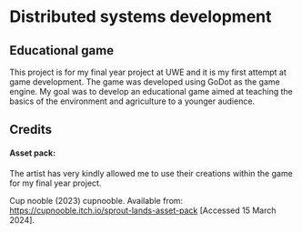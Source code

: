 # Distributed systems development
## Educational game

This project is for my final year project at UWE and it is my first attempt at game development. The game was developed using GoDot as the game engine. My goal was to develop an educational game aimed at teaching the basics of the environment and agriculture to a younger audience.


## Credits

#### Asset pack:
The artist has very kindly allowed me to use their creations within the game for my final year project.

Cup nooble (2023) cupnooble. Available from: https://cupnooble.itch.io/sprout-lands-asset-pack [Accessed 15 March 2024].
